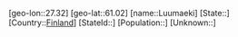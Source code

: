 ﻿---
location: [61.02,27.32]
type: City
tags:
- geo/City


SpocWebEntityId: 32152
isDeleted: false
confidential: public

---
[geo-lon::27.32]
[geo-lat::61.02]
[name::Luumaeki]
[State::]
[Country::[Finland](geo/Continent/Europe/Finland.md)]
[StateId::]
[Population::]
[Unknown::]


